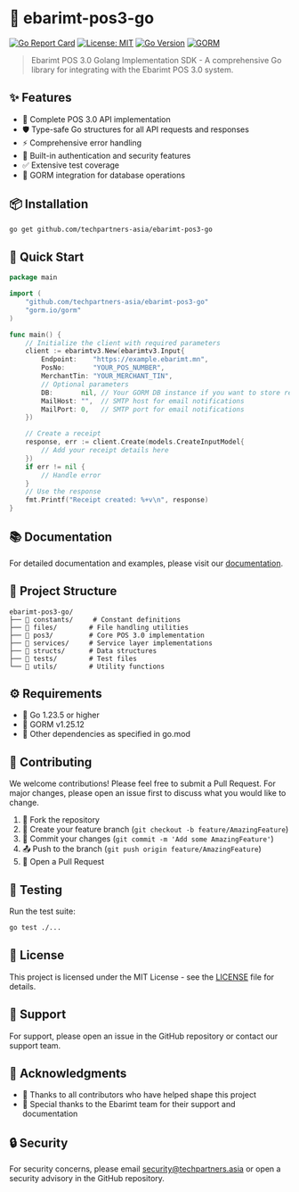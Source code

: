 # 🧾 ebarimt-pos3-go

[![Go Report Card](https://goreportcard.com/badge/github.com/techpartners-asia/ebarimt-pos3-go)](https://goreportcard.com/report/github.com/techpartners-asia/ebarimt-pos3-go)
[![License: MIT](https://img.shields.io/badge/License-MIT-yellow.svg)](https://opensource.org/licenses/MIT)
[![Go Version](https://img.shields.io/badge/Go-1.23.5-blue.svg)](https://golang.org)
[![GORM](https://img.shields.io/badge/GORM-v1.25.12-green.svg)](https://gorm.io)

> Ebarimt POS 3.0 Golang Implementation SDK - A comprehensive Go library for integrating with the Ebarimt POS 3.0 system.

## ✨ Features

- 🚀 Complete POS 3.0 API implementation
- 🛡️ Type-safe Go structures for all API requests and responses
- ⚡ Comprehensive error handling
- 🔐 Built-in authentication and security features
- ✅ Extensive test coverage
- 💾 GORM integration for database operations

## 📦 Installation

```bash
go get github.com/techpartners-asia/ebarimt-pos3-go
```

## 🚀 Quick Start

```go
package main

import (
    "github.com/techpartners-asia/ebarimt-pos3-go"
    "gorm.io/gorm"
)

func main() {
    // Initialize the client with required parameters
    client := ebarimtv3.New(ebarimtv3.Input{
        Endpoint:    "https://example.ebarimt.mn",
        PosNo:       "YOUR_POS_NUMBER",
        MerchantTin: "YOUR_MERCHANT_TIN",
        // Optional parameters
        DB:       nil, // Your GORM DB instance if you want to store receipts
        MailHost: "",  // SMTP host for email notifications
        MailPort: 0,   // SMTP port for email notifications
    })

    // Create a receipt
    response, err := client.Create(models.CreateInputModel{
        // Add your receipt details here
    })
    if err != nil {
        // Handle error
    }
    // Use the response
    fmt.Printf("Receipt created: %+v\n", response)
}
```

## 📚 Documentation

For detailed documentation and examples, please visit our [documentation](https://github.com/techpartners-asia/ebarimt-pos3-go/wiki).

## 📁 Project Structure

```
ebarimt-pos3-go/
├── 📂 constants/     # Constant definitions
├── 📂 files/        # File handling utilities
├── 📂 pos3/         # Core POS 3.0 implementation
├── 📂 services/     # Service layer implementations
├── 📂 structs/      # Data structures
├── 📂 tests/        # Test files
└── 📂 utils/        # Utility functions
```

## ⚙️ Requirements

- 🔷 Go 1.23.5 or higher
- 🔷 GORM v1.25.12
- 🔷 Other dependencies as specified in go.mod

## 🤝 Contributing

We welcome contributions! Please feel free to submit a Pull Request. For major changes, please open an issue first to discuss what you would like to change.

1. 🍴 Fork the repository
2. 🌿 Create your feature branch (`git checkout -b feature/AmazingFeature`)
3. 💾 Commit your changes (`git commit -m 'Add some AmazingFeature'`)
4. 📤 Push to the branch (`git push origin feature/AmazingFeature`)
5. 🔄 Open a Pull Request

## 🧪 Testing

Run the test suite:

```bash
go test ./...
```

## 📄 License

This project is licensed under the MIT License - see the [LICENSE](LICENSE) file for details.

## 💬 Support

For support, please open an issue in the GitHub repository or contact our support team.

## 🙏 Acknowledgments

- 👥 Thanks to all contributors who have helped shape this project
- 🌟 Special thanks to the Ebarimt team for their support and documentation

## 🔒 Security

For security concerns, please email security@techpartners.asia or open a security advisory in the GitHub repository.
